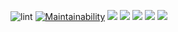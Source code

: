![lint](https://github.com/n3imys/backend-project-lvl1/actions/workflows/github-action-lint2.yml/badge.svg)
[![Maintainability](https://api.codeclimate.com/v1/badges/741b24077273e96b11c4/maintainability)](https://codeclimate.com/github/N3IMYS/backend-project-lvl1/maintainability)
<a href="https://asciinema.org/a/129XZJMbY6jAkyKjWGXbxnzZK" target="_blank"><img src="https://asciinema.org/a/129XZJMbY6jAkyKjWGXbxnzZK.svg" /></a>
<a href="https://asciinema.org/a/U4SliSd34ZNTL8a4GbEk1Q773" target="_blank"><img src="https://asciinema.org/a/U4SliSd34ZNTL8a4GbEk1Q773.svg" /></a>
<a href="https://asciinema.org/a/BtyiwBS3rJPRmJexRSsLkmpB4" target="_blank"><img src="https://asciinema.org/a/BtyiwBS3rJPRmJexRSsLkmpB4.svg" /></a>
<a href="https://asciinema.org/a/AJjnFaLfcgHcOw39OuTwevs0Y" target="_blank"><img src="https://asciinema.org/a/AJjnFaLfcgHcOw39OuTwevs0Y.svg" /></a>
<a href="https://asciinema.org/a/5vp6rTaUbTpd9YuKoA2cE5k6i" target="_blank"><img src="https://asciinema.org/a/5vp6rTaUbTpd9YuKoA2cE5k6i.svg" /></a>
